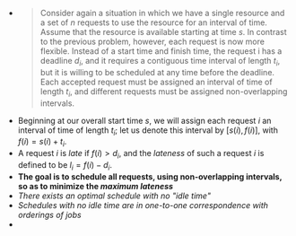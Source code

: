-
  > Consider again a situation in which we have a single resource and a set of $n$ requests to use the resource for an interval of time. Assume that the resource is available starting at time $s$. In contrast to the previous problem, however, each request is now more flexible. Instead of a start time and finish time, the request i has a deadline $d_i$, and it requires a contiguous time interval of length $t_i$, but it is willing to be scheduled at any time before the deadline. Each accepted request must be assigned an interval of time of length $t_i$, and different requests must be assigned non-overlapping intervals.
- Beginning at our overall start time $s$, we will assign each request $i$ an interval of time of length $t_i$; let us denote this interval by $[s(i), f(i)]$, with $f(i) = s(i) + t_i$.
- A request $i$ is _late_ if $f(i) > d_i$, and the _lateness_ of such a request $i$ is defined to be $l_i = f(i)-d_i$.
- **The goal is to schedule all requests, using non-overlapping intervals, so as to minimize the _maximum lateness_**
- _There exists an optimal schedule with no "idle time"_
- _Schedules with no idle time are in one-to-one correspondence with orderings of jobs_
-